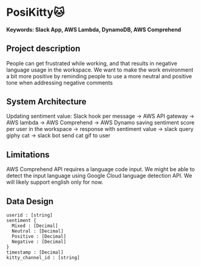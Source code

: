 # PosiKitty🐱

#### Keywords: Slack App, AWS Lambda, DynamoDB, AWS Comprehend

## Project description
People can get frustrated while working, and that results in negative language usage in the workspace. We want to make the work environment a bit more positive by reminding people to use a more neutral and positive tone when addressing negative comments

## System Architecture
Updating sentiment value:
Slack hook per message → AWS API gateway → AWS lambda → AWS Comprehend → AWS Dynamo saving sentiment score per user in the workspace → response with sentiment value → slack query giphy cat → slack bot send cat gif to user

## Limitations
AWS Comprehend API requires a language code input. We might be able to detect the input language using Google Cloud language detection API. We will likely support english only for now.

## Data Design
```
userid : [string]
sentiment {
  Mixed : [Decimal] 
  Neutral : [Decimal]
  Positive : [Decimal]
  Negative : [Decimal]
}
timestamp : [Decimal]
kitty_channel_id : [string]
```

